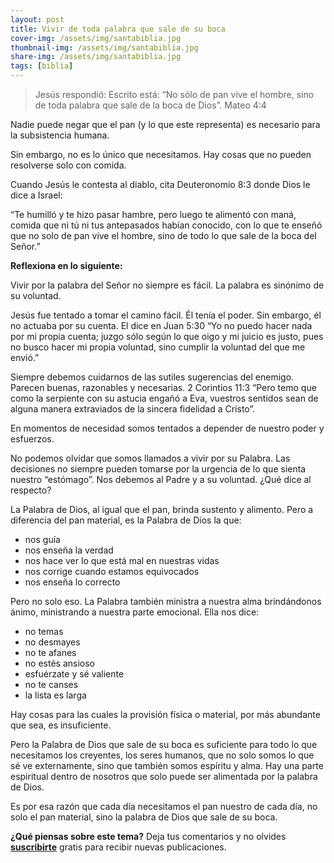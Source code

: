 ```yaml
---
layout: post
title: Vivir de toda palabra que sale de su boca
cover-img: /assets/img/santabiblia.jpg
thumbnail-img: /assets/img/santabiblia.jpg
share-img: /assets/img/santabiblia.jpg
tags: [biblia]
---
```

> Jesús respondió: Escrito está: “No sólo de pan vive el hombre, sino de toda palabra que sale de la boca de Dios”. Mateo 4:4

Nadie puede negar que el pan (y lo que este representa) es necesario para la subsistencia humana.

Sin embargo, no es lo único que necesitamos. Hay cosas que no pueden resolverse solo con comida.

Cuando Jesús le contesta al diablo, cita Deuteronomio 8:3 donde Dios le dice a Israel:

“Te humilló y te hizo pasar hambre, pero luego te alimentó con maná, comida que ni tú ni tus antepasados habían conocido, con lo que te enseñó que no solo de pan vive el hombre, sino de todo lo que sale de la boca del Señor.”

**Reflexiona en lo siguiente:**

Vivir por la palabra del Señor no siempre es fácil. La palabra es sinónimo de su voluntad.

Jesús fue tentado a tomar el camino fácil. Él tenía el poder. Sin embargo, él no actuaba por su cuenta. El dice en Juan 5:30 “Yo no puedo hacer nada por mi propia cuenta; juzgo sólo según lo que oigo y mi juicio es justo, pues no busco hacer mi propia voluntad, sino cumplir la voluntad del que me envió.”

Siempre debemos cuidarnos de las sutiles sugerencias del enemigo. Parecen buenas, razonables y necesarias. 2 Corintios 11:3 “Pero temo que como la serpiente con su astucia engañó a Eva, vuestros sentidos sean de alguna manera extraviados de la sincera fidelidad a Cristo”.

En momentos de necesidad somos tentados a depender de nuestro poder y esfuerzos.

No podemos olvidar que somos llamados a vivir por su Palabra. Las decisiones no siempre pueden tomarse por la urgencia de lo que sienta nuestro “estómago”. Nos debemos al Padre y a su voluntad. ¿Qué dice al respecto?

La Palabra de Dios, al igual que el pan, brinda sustento y alimento. Pero a diferencia del pan material, es la Palabra de Dios la que:

-   nos guía
-   nos enseña la verdad
-   nos hace ver lo que está mal en nuestras vidas
-   nos corrige cuando estamos equivocados
-   nos enseña lo correcto

Pero no solo eso. La Palabra también ministra a nuestra alma brindándonos ánimo, ministrando a nuestra parte emocional. Ella nos dice:

-   no temas
-   no desmayes
-   no te afanes
-   no estés ansioso
-   esfuérzate y sé valiente
-   no te canses
-   la lista es larga

Hay cosas para las cuales la provisión física o material, por más abundante que sea, es insuficiente.

Pero la Palabra de Dios que sale de su boca es suficiente para todo lo que necesitamos los creyentes, los seres humanos, que no solo somos lo que sé ve externamente, sino que también somos espíritu y alma. Hay una parte espiritual dentro de nosotros que solo puede ser alimentada por la palabra de Dios.

Es por esa razón que cada día necesitamos el pan nuestro de cada día, no solo el pan material, sino la palabra de Dios que sale de su boca.

**¿Qué piensas sobre este tema?** Deja tus comentarios y no olvides **[suscribirte](https://www.feedio.co/@jdanois)** gratis para recibir nuevas publicaciones. 
